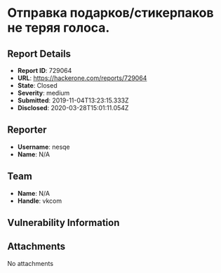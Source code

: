 # Отправка подарков/стикерпаков не теряя голоса.

## Report Details
- **Report ID**: 729064
- **URL**: https://hackerone.com/reports/729064
- **State**: Closed
- **Severity**: medium
- **Submitted**: 2019-11-04T13:23:15.333Z
- **Disclosed**: 2020-03-28T15:01:11.054Z

## Reporter
- **Username**: nesqe
- **Name**: N/A

## Team
- **Name**: N/A
- **Handle**: vkcom

## Vulnerability Information


## Attachments
No attachments
